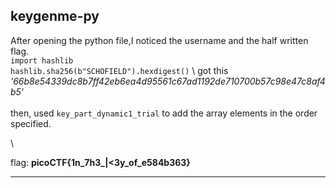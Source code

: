 ## keygenme-py

After opening the python file,I noticed the username and the half written flag.
\
`import hashlib`
\
`hashlib.sha256(b"SCHOFIELD").hexdigest()`
\ 
got this
*'66b8e54339dc8b7ff42eb6ea4d95561c67ad1192de710700b57c98e47c8af4b5'*
\
\
then, used 
`key_part_dynamic1_trial`  to add the array elements in the order specified. 

\

flag: **picoCTF{1n_7h3_|<3y_of_e584b363}**

---


